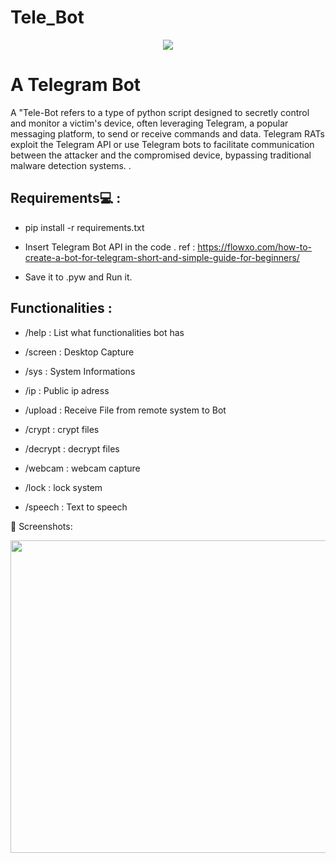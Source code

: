 # Tele_Bot
<p align="center">
  <img  src= https://github.com/user-attachments/assets/f90256dd-7340-428d-941a-11d4c259bd3a





>
</p>



# A Telegram Bot
A "Tele-Bot refers to a type of python script designed to secretly control and monitor a victim's device, often leveraging Telegram, a popular messaging platform, to send or receive commands and data. Telegram RATs exploit the Telegram API or use Telegram bots to facilitate communication between the attacker and the compromised device, bypassing traditional malware detection systems. .

## Requirements💻 :

- pip install -r requirements.txt 

- Insert Telegram Bot API in the code . ref : https://flowxo.com/how-to-create-a-bot-for-telegram-short-and-simple-guide-for-beginners/

- Save it to .pyw and Run it.


## Functionalities :

- /help : List what functionalities bot has

- /screen : Desktop Capture

- /sys : System Informations

- /ip : Public ip adress

- /upload : Receive File from remote system to Bot

- /crypt : crypt files

- /decrypt : decrypt files

- /webcam : webcam capture

- /lock : lock system

- /speech : Text to speech


🌌 Screenshots:

<p align="center">
  <img width="800" height="500" src=

</p>
